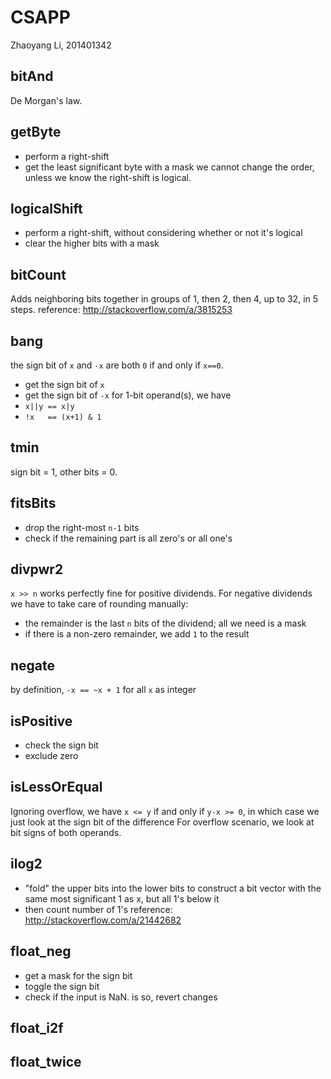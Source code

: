 # CSAPP
Zhaoyang Li, 201401342

## bitAnd
De Morgan's law.

## getByte
* perform a right-shift
* get the least significant byte with a mask
we cannot change the order, unless we know the right-shift is logical.

## logicalShift
* perform a right-shift, without considering whether or not it's logical
* clear the higher bits with a mask

## bitCount
Adds neighboring bits together in groups of 1, then 2, then 4, up to 32, in 5 steps.
reference: http://stackoverflow.com/a/3815253

## bang
the sign bit of `x` and `-x` are both `0` if and only if `x==0`.
* get the sign bit of `x`
* get the sign bit of `-x`
for 1-bit operand(s), we have
* `x||y == x|y`
* `!x   == (x+1) & 1`

## tmin
sign bit = 1, other bits = 0.

## fitsBits
* drop the right-most `n-1` bits
* check if the remaining part is all zero's or all one's

## divpwr2
`x >> n` works perfectly fine for positive dividends.
For negative dividends we have to take care of rounding manually:
* the remainder is the last `n` bits of the dividend; all we need is a mask
* if there is a non-zero remainder, we add `1` to the result

## negate
by definition, `-x == ~x + 1` for all `x` as integer

## isPositive
* check the sign bit
* exclude zero

## isLessOrEqual
Ignoring overflow, we have `x <= y` if and only if `y-x >= 0`, in which case we just look at the sign bit of the difference
For overflow scenario, we look at bit signs of both operands.

## ilog2
* "fold" the upper bits into the lower bits to construct a bit vector with the same most significant 1 as x, but all 1's below it
* then count number of 1's
reference: http://stackoverflow.com/a/21442682

## float_neg
* get a mask for the sign bit
* toggle the sign bit
* check if the input is NaN. is so, revert changes

## float_i2f

## float_twice
